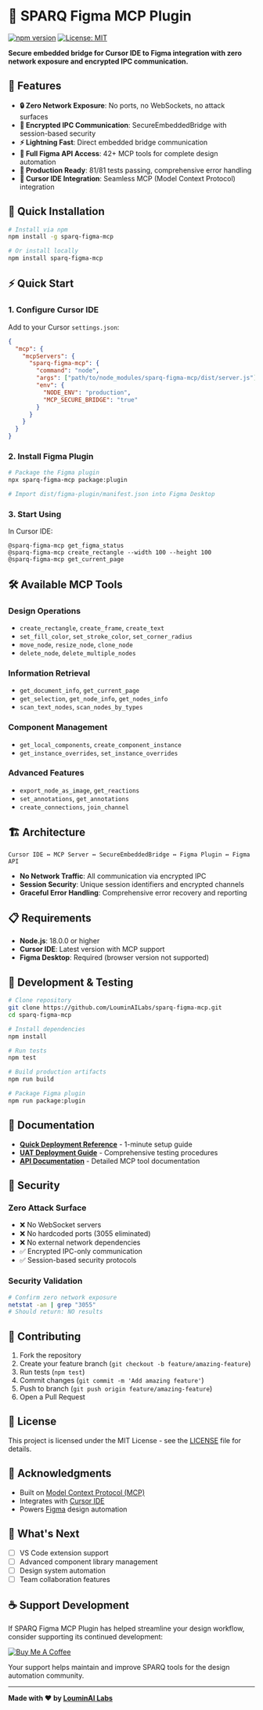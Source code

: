 # 🚀 SPARQ Figma MCP Plugin

[![npm version](https://badge.fury.io/js/sparq-figma-mcp.svg)](https://badge.fury.io/js/sparq-figma-mcp)
[![License: MIT](https://img.shields.io/badge/License-MIT-yellow.svg)](https://opensource.org/licenses/MIT)

**Secure embedded bridge for Cursor IDE to Figma integration with zero network exposure and encrypted IPC communication.**

## 🌟 Features

- **🔒 Zero Network Exposure**: No ports, no WebSockets, no attack surfaces
- **🔐 Encrypted IPC Communication**: SecureEmbeddedBridge with session-based security
- **⚡ Lightning Fast**: Direct embedded bridge communication
- **🎨 Full Figma API Access**: 42+ MCP tools for complete design automation
- **🧪 Production Ready**: 81/81 tests passing, comprehensive error handling
- **📱 Cursor IDE Integration**: Seamless MCP (Model Context Protocol) integration

## 🚀 Quick Installation

```bash
# Install via npm
npm install -g sparq-figma-mcp

# Or install locally
npm install sparq-figma-mcp
```

## ⚡ Quick Start

### 1. Configure Cursor IDE

Add to your Cursor `settings.json`:

```json
{
  "mcp": {
    "mcpServers": {
      "sparq-figma-mcp": {
        "command": "node",
        "args": ["path/to/node_modules/sparq-figma-mcp/dist/server.js"],
        "env": {
          "NODE_ENV": "production",
          "MCP_SECURE_BRIDGE": "true"
        }
      }
    }
  }
}
```

### 2. Install Figma Plugin

```bash
# Package the Figma plugin
npx sparq-figma-mcp package:plugin

# Import dist/figma-plugin/manifest.json into Figma Desktop
```

### 3. Start Using

In Cursor IDE:
```
@sparq-figma-mcp get_figma_status
@sparq-figma-mcp create_rectangle --width 100 --height 100
@sparq-figma-mcp get_current_page
```

## 🛠 Available MCP Tools

### Design Operations
- `create_rectangle`, `create_frame`, `create_text`
- `set_fill_color`, `set_stroke_color`, `set_corner_radius`
- `move_node`, `resize_node`, `clone_node`
- `delete_node`, `delete_multiple_nodes`

### Information Retrieval
- `get_document_info`, `get_current_page`
- `get_selection`, `get_node_info`, `get_nodes_info`
- `scan_text_nodes`, `scan_nodes_by_types`

### Component Management
- `get_local_components`, `create_component_instance`
- `get_instance_overrides`, `set_instance_overrides`

### Advanced Features
- `export_node_as_image`, `get_reactions`
- `set_annotations`, `get_annotations`
- `create_connections`, `join_channel`

## 🏗 Architecture

```
Cursor IDE ↔ MCP Server ↔ SecureEmbeddedBridge ↔ Figma Plugin ↔ Figma API
```

- **No Network Traffic**: All communication via encrypted IPC
- **Session Security**: Unique session identifiers and encrypted channels
- **Graceful Error Handling**: Comprehensive error recovery and reporting

## 📋 Requirements

- **Node.js**: 18.0.0 or higher
- **Cursor IDE**: Latest version with MCP support
- **Figma Desktop**: Required (browser version not supported)

## 🧪 Development & Testing

```bash
# Clone repository
git clone https://github.com/LouminAILabs/sparq-figma-mcp.git
cd sparq-figma-mcp

# Install dependencies
npm install

# Run tests
npm test

# Build production artifacts
npm run build

# Package Figma plugin
npm run package:plugin
```

## 📖 Documentation

- **[Quick Deployment Reference](./QUICK_DEPLOYMENT_REFERENCE.md)** - 1-minute setup guide
- **[UAT Deployment Guide](./UAT_DEPLOYMENT_GUIDE.md)** - Comprehensive testing procedures
- **[API Documentation](./docs/)** - Detailed MCP tool documentation

## 🔐 Security

### Zero Attack Surface
- ❌ No WebSocket servers
- ❌ No hardcoded ports (3055 eliminated)
- ❌ No external network dependencies
- ✅ Encrypted IPC-only communication
- ✅ Session-based security protocols

### Security Validation
```bash
# Confirm zero network exposure
netstat -an | grep "3055"
# Should return: NO results
```

## 🤝 Contributing

1. Fork the repository
2. Create your feature branch (`git checkout -b feature/amazing-feature`)
3. Run tests (`npm test`)
4. Commit changes (`git commit -m 'Add amazing feature'`)
5. Push to branch (`git push origin feature/amazing-feature`)
6. Open a Pull Request

## 📝 License

This project is licensed under the MIT License - see the [LICENSE](LICENSE) file for details.

## 🙏 Acknowledgments

- Built on [Model Context Protocol (MCP)](https://modelcontextprotocol.io/)
- Integrates with [Cursor IDE](https://cursor.sh/)
- Powers [Figma](https://figma.com/) design automation

## 🚀 What's Next

- [ ] VS Code extension support
- [ ] Advanced component library management
- [ ] Design system automation
- [ ] Team collaboration features

## ☕ Support Development

If SPARQ Figma MCP Plugin has helped streamline your design workflow, consider supporting its continued development:

[![Buy Me A Coffee](https://img.shields.io/badge/Buy%20Me%20A%20Coffee-FFDD00?style=for-the-badge&logo=buy-me-a-coffee&logoColor=black)](https://buymeacoffee.com/thedavidyoungblood)

Your support helps maintain and improve SPARQ tools for the design automation community.

---

**Made with ❤️ by [LouminAI Labs](https://github.com/LouminAILabs)**
